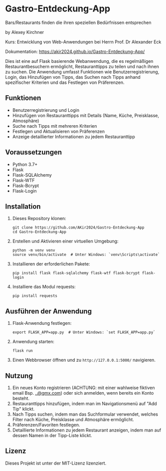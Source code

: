 # Gastro-Entdeckung-App
Bars/Restaurants finden die ihren speziellen Bedürfnissen entsprechen

by Alexey Kirchner 

Kurs: Entwicklung von Web-Anwendungen bei Herrn Prof. Dr Alexander Eck

Dokumentation: https://akir2024.github.io/Gastro-Entdeckung-App/

Dies ist eine auf Flask basierende Webanwendung, die es regelmäßigen Restaurantbesuchern ermöglicht, Restauranttipps zu teilen und nach ihnen zu suchen. Die Anwendung umfasst Funktionen wie Benutzerregistrierung, Login, das Hinzufügen von Tipps, das Suchen nach Tipps anhand spezifischer Kriterien und das Festlegen von Präferenzen.

## Funktionen

- Benutzerregistrierung und Login
- Hinzufügen von Restauranttipps mit Details (Name, Küche, Preisklasse, Atmosphäre)
- Suche nach Tipps mit mehreren Kriterien
- Festlegen und Aktualisieren von Präferenzen 
- Anzeige detaillierter Informationen zu jedem Restauranttipp

## Voraussetzungen

- Python 3.7+
- Flask
- Flask-SQLAlchemy
- Flask-WTF
- Flask-Bcrypt
- Flask-Login

## Installation

1. Dieses Repository klonen:
   ```
   git clone https://github.com/AKir2024/Gastro-Entdeckung-App
   cd Gastro-Entdeckung-App

   ```

2. Erstellen und Aktivieren einer virtuellen Umgebung:
   ```
   python -m venv venv
   source venv/bin/activate  # Unter Windows: `venv\Scripts\activate`
   ```

3. Installieren der erforderlichen Pakete:
   ```
   pip install flask flask-sqlalchemy flask-wtf flask-bcrypt flask-login
   ```
4. Installiere das Modul requests:
   ```
   pip install requests
   ```
   
## Ausführen der Anwendung

1. Flask-Anwendung festlegen:
   ```
   export FLASK_APP=app.py  # Unter Windows: `set FLASK_APP=app.py`
   ```

2. Anwendung starten:
   ```
   flask run
   ```

3. Einen Webbrowser öffnen und zu `http://127.0.0.1:5000/` navigieren.

## Nutzung

1. Ein neues Konto registrieren (ACHTUNG: mit einer wahlweise fiktiven email Bsp. ..@gmx.com) oder sich anmelden, wenn bereits ein Konto besteht.
2. Restauranttipps hinzufügen, indem man im Navigationsmenü auf "Add Tip" klickt.
3. Nach Tipps suchen, indem man das Suchformular verwendet, welches Filter nach Küche, Preisklasse und Atmosphäre ermöglicht.
4. Präferenzen/Favoriten festlegen.
5. Detaillierte Informationen zu jedem Restaurant anzeigen, indem man auf dessen Namen in der Tipp-Liste klickt.

## Lizenz

Dieses Projekt ist unter der MIT-Lizenz lizenziert.
